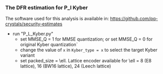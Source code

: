 ### The DFR estimation for P_l Kyber 

The software used for this analysis is available in: https://github.com/pq-crystals/security-estimates
- run "P_L_Kyber.py"
  - set MMSE_Q = 1 for MMSE quantization; or set MMSE_Q = 0 for original Kyber quantization`
  - change the value of `x` in `Kyber_type = x` to select the target Kyber variant
  - set packed_size = \ell. Lattice encoder available for \ell = 8 (E8 lattice), 16 (BW16 lattice), 24 (Leech lattice)
  
  
